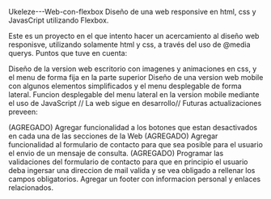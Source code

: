 Ukeleze---Web-con-flexbox
Diseño de una web responsive en html, css y JavasCript utilizando Flexbox.

Este es un proyecto en el que intento hacer un acercamiento al diseño web responisve, utilizando solamente html y css, a través del uso de @media querys. Puntos que tuve en cuenta:

Diseño de la version web escritorio con imagenes y animaciones en css, y el menu de forma fija en la parte superior
Diseño de una version web mobile con algunos elementos simplificados y el menu desplegable de forma lateral.
Funcion desplegable del menu lateral en la version mobile mediante el uso de JavaScript
// La web sigue en desarrollo// Futuras actualizaciones preveen:

(AGREGADO) Agregar funcionalidad a los botones que estan desactivados en cada una de las secciones de la Web
(AGREGADO) Agregar funcionalidad al formulario de contacto para que sea posible para el usuario el envio de un mensaje de consulta.
(AGREGADO) Programar las validaciones del formulario de contacto para que en principio el usuario deba ingersar una direccion de mail valida y se vea obligado a rellenar los campos obligatorios.
Agregar un footer con informacion personal y enlaces relacionados.
